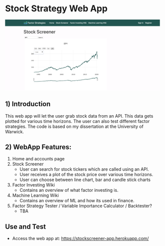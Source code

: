 # Stock Strategy Web App

![App Screenshot](/flask_webapp/static/profile_pics/stock_scr.png)


## 1) Introduction 
This web app will let the user grab stock data from an API. This data gets plotted for various time horizons. The user can also test different factor strategies. The code is based on my dissertation at the University of Warwick.


## 2) WebApp Features:
1. Home and accounts page
2. Stock Screener
   - User can search for stock tickers which are called using an API.
   - User receives a plot of the stock price over various time horizons.
   - User can choose between line chart, bar and candle stick charts
3. Factor Investing Wiki
	- Contains an overview of what factor investing is.
4. Machine Learning Wiki
	- Contains an overview of ML and how its used in finance.
5. Factor Strategy Tester / Variable Importance Calculator / Backtester?
	- TBA

## Use and Test
- Access the web app at: https://stockscreener-app.herokuapp.com/
